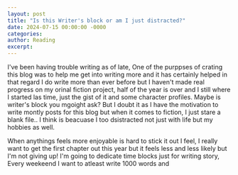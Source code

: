 ```yaml
---
layout: post
title: "Is this Writer's block or am I just distracted?"
date: 2024-07-15 00:00:00 -0000
categories: 
author: Reading
excerpt: 
---
```


I've been having trouble writing as of late, One of the purppses of crating this blog was to help me get into writing more and it has certainly helped in that regard I do write more than ever before but I haven't made real progress on my orinal fiction project, half of the year is over and I still where I started las time, just the gist of it and some character profiles. Maybe is writer's block you mgoight ask? But I doubt it as I have the motivation to write montly posts for this blog but when it comes to fiction, I just stare a  blank file.. I think is beacuase I too dsistracted not just with life but my hobbies as well. 

When anythings feels more enjoyable is hard to stick it out I feel, I really want to get the first chapter out this year but it feels less and less likely but I'm not giving up! I'm going to dedicate time blocks just for writing story, Every weekeend I want to atleast write 1000 words and 
